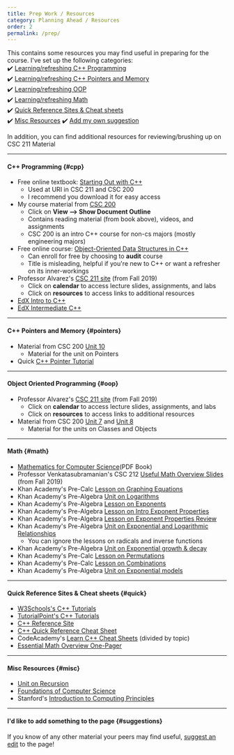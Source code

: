 ```yaml
---
title: Prep Work / Resources
category: Planning Ahead / Resources
order: 2
permalink: /prep/
---
```


This contains some resources you may find useful in preparing for the course. I've set up the following categories:  
✔️ [Learning/refreshing C++ Programming](#cpp)  
✔️ [Learning/refreshing C++ Pointers and Memory](#pointers)  
✔️ [Learning/refreshing OOP](#oop)  
✔️ [Learning/refreshing Math](#math)  
✔️ [Quick Reference Sites & Cheat sheets](#quick)  
✔️ [Misc Resources](#misc) 
✔️ [Add my own suggestion](#suggestions)  

In addition, you can find additional resources for reviewing/brushing up on CSC 211 Material

***

#### C++ Programming {#cpp}
- Free online textbook: [Starting Out with C++](http://instructor.sdu.edu.kz/~bakhyt/CPP/suggested%20books/Starting%20out%20with%20C++.pdf)
	- Used at URI in CSC 211 and CSC 200
	- I recommend you download it for easy access
- My course material from [CSC 200](https://docs.google.com/document/d/1PAwLcrid2kn_WeFvFnX84jN9xvDpCf1q9QPkAJIVRYs/edit)
	- Click on **View --> Show Document Outline**
	- Contains reading material (from book above), videos, and assignments
	- CSC 200 is an intro C++ course for non-cs majors (mostly engineering majors)
- Free online course: [Object-Oriented Data Structures in C++](https://www.coursera.org/learn/cs-fundamentals-1)
	- Can enroll for free by choosing to **audit** course
	- Title is misleading, helpful if you're new to C++ or want a refresher on its inner-workings
- Professor Alvarez's [CSC 211 site](https://homepage.cs.uri.edu/~malvarez/teaching/courses/csc-211) (from Fall 2019)
	- Click on **calendar** to access lecture slides, assignments, and labs
	- Click on **resources** to access links to additional resources
- [EdX Intro to C++](https://www.edx.org/course/introduction-c-microsoft-dev210x-4)
- [EdX Intermediate C++](https://www.edx.org/course/intermediate-c-microsoft-dev210-2x)

***

#### C++ Pointers and Memory {#pointers}
- Material from CSC 200 [Unit 10](https://docs.google.com/document/d/1PAwLcrid2kn_WeFvFnX84jN9xvDpCf1q9QPkAJIVRYs/edit#heading=h.pqichnglv09t)
	- Material for the unit on Pointers
- Quick [C++ Pointer Tutorial](https://gist.github.com/ericandrewlewis/720c374c29bbafadedc9)

***

#### Object Oriented Programming {#oop}
- Professor Alvarez's [CSC 211 site](https://homepage.cs.uri.edu/~malvarez/teaching/courses/csc-211) (from Fall 2019)
	- Click on **calendar** to access lecture slides, assignments, and labs
	- Click on **resources** to access links to additional resources
- Material from CSC 200 [Unit 7](https://docs.google.com/document/d/1PAwLcrid2kn_WeFvFnX84jN9xvDpCf1q9QPkAJIVRYs/edit#heading=h.arnpl7fqyhx7) and [Unit 8](https://docs.google.com/document/d/1PAwLcrid2kn_WeFvFnX84jN9xvDpCf1q9QPkAJIVRYs/edit#heading=h.bgmu4sew2j5q)
	- Material for the units on Classes and Objects

***

#### Math {#math}
- [Mathematics for Computer Science](http://courses.csail.mit.edu/6.042/spring17/mcs.pdf)(PDF Book)
- Professor Venkatasubramanian's CSC 212 [Useful Math Overview Slides](https://calhobbes.github.io/csc212-f19/lectures/Week2a.pdf) (from Fall 2019)
- Khan Academy's Pre-Calc [Lesson on Graphing Equations](https://www.khanacademy.org/math/precalculus/x9e81a4f98389efdf:polynomials#x9e81a4f98389efdf:eq-graph)
- Khan Academy's Pre-Algebra [Unit on Logarithms](https://www.khanacademy.org/math/algebra2/x2ec2f6f830c9fb89:logs)
- Khan Academy's Pre-Algebra [Lesson on Exponents](https://www.khanacademy.org/math/pre-algebra/pre-algebra-exponents-radicals#pre-algebra-exponents)
- Khan Academy's Pre-Algebra [Lesson on Intro Exponent Properties](https://www.khanacademy.org/math/algebra-basics/alg-basics-expressions-with-exponents#alg-basics-exponent-properties-intro)
- Khan Academy's Pre-Algebra [Lesson on Exponent Properties Review](https://www.khanacademy.org/math/algebra/x2f8bb11595b61c86:rational-exponents-radicals#x2f8bb11595b61c86:exponent-properties-review)
- Khan Academy's Pre-Algebra [Unit on Exponential and Logarithmic Relationships](https://www.khanacademy.org/math/get-ready-for-algebra-ii/x6e4201668896ef07:get-ready-for-exponential-and-logarithmic-relationships)
	- You can ignore the lessons on radicals and inverse functions
- Khan Academy's Pre-Algebra [Unit on Exponential growth & decay](https://www.khanacademy.org/math/algebra/x2f8bb11595b61c86:exponential-growth-decay)
- Khan Academy's Pre-Calc [Lesson on Permutations](https://www.khanacademy.org/math/precalculus/x9e81a4f98389efdf:prob-comb#x9e81a4f98389efdf:combinatorics-precalc)
- Khan Academy's Pre-Calc [Lesson on Combinations](https://www.khanacademy.org/math/precalculus/x9e81a4f98389efdf:prob-comb#x9e81a4f98389efdf:combinations)
- Khan Academy's Pre-Algebra [Unit on Exponential models](https://www.khanacademy.org/math/algebra2/x2ec2f6f830c9fb89:exp-model)

***

#### Quick Reference Sites & Cheat sheets {#quick}
- [W3Schools's C++ Tutorials](https://www.w3schools.com/cpp/default.asp)
- [TutorialPoint's C++ Tutorials](https://www.tutorialspoint.com/cplusplus/index.htm)
- [C++ Reference Site](http://cplusplus.com)
- [C++ Quick Reference Cheat Sheet](http://www.hoomanb.com/cs/QuickRef/CppQuickRef.pdf)
- CodeAcademy's [Learn C++ Cheat Sheets](https://www.codecademy.com/learn/learn-c-plus-plus/modules/learn-cpp-hello-world/cheatsheet) (divided by topic)
- [Essential Math Overview One-Pager](https://www.radford.edu/~nokie/classes/360/math.html)

***

#### Misc Resources {#misc}
- [Unit on Recursion](https://bjc.edc.org/bjc-r/topic/topic.html?topic=nyc_bjc/7-recursion-trees-fractals.topic&course=bjc4nyc.html)
- [Foundations of Computer Science](http://infolab.stanford.edu/~ullman/focs.html)
- Stanford's [Introduction to Computing Principles](https://web.stanford.edu/class/cs101/)

***

#### I'd like to add something to the page {#suggestions}
If you know of any other material your peers may find useful, [suggest an edit]({{site.github.repository_url}}/edit/main/{{page.relative_path}}) to the page!